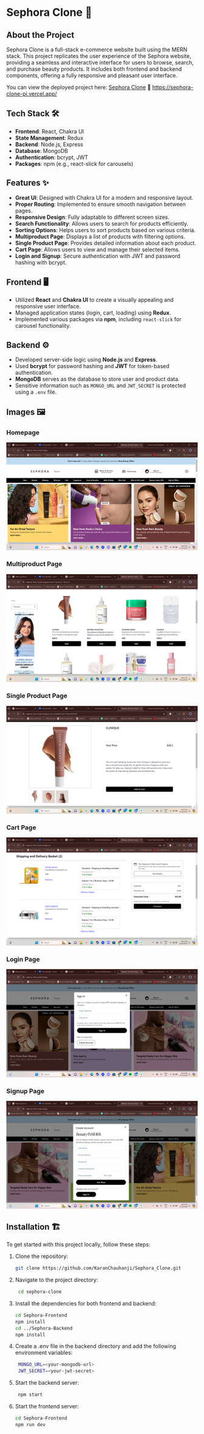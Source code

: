 # Sephora Clone 🌟

## About the Project

Sephora Clone is a full-stack e-commerce website built using the MERN stack. This project replicates the user experience of the Sephora website, providing a seamless and interactive interface for users to browse, search, and purchase beauty products. It includes both frontend and backend components, offering a fully responsive and pleasant user interface.

You can view the deployed project here: [Sephora Clone](https://sephora-clone-pi.vercel.app/) 🚀
https://sephora-clone-pi.vercel.app/

## Tech Stack 🛠️

- **Frontend**: React, Chakra UI
- **State Management**: Redux
- **Backend**: Node.js, Express
- **Database**: MongoDB
- **Authentication**: bcrypt, JWT
- **Packages**: npm (e.g., react-slick for carousels)

## Features ✨

- **Great UI**: Designed with Chakra UI for a modern and responsive layout.
- **Proper Routing**: Implemented to ensure smooth navigation between pages.
- **Responsive Design**: Fully adaptable to different screen sizes.
- **Search Functionality**: Allows users to search for products efficiently.
- **Sorting Options**: Helps users to sort products based on various criteria.
- **Multiproduct Page**: Displays a list of products with filtering options.
- **Single Product Page**: Provides detailed information about each product.
- **Cart Page**: Allows users to view and manage their selected items.
- **Login and Signup**: Secure authentication with JWT and password hashing with bcrypt.

## Frontend 🖥️

- Utilized **React** and **Chakra UI** to create a visually appealing and responsive user interface.
- Managed application states (login, cart, loading) using **Redux**.
- Implemented various packages via **npm**, including `react-slick` for carousel functionality.

## Backend ⚙️

- Developed server-side logic using **Node.js** and **Express**.
- Used **bcrypt** for password hashing and **JWT** for token-based authentication.
- **MongoDB** serves as the database to store user and product data.
- Sensitive information such as `MONGO_URL` and `JWT_SECRET` is protected using a `.env` file.

## Images 🖼️

### Homepage

![Homepage](https://raw.githubusercontent.com/KaranChauhanji/Sephora_Clone/94fa2654fe3ed212edb1318223fdd86dfad7b4a4/Sephora-Frontend/public/Home.png)

### Multiproduct Page

![Multiproduct Page](https://raw.githubusercontent.com/KaranChauhanji/Sephora_Clone/94fa2654fe3ed212edb1318223fdd86dfad7b4a4/Sephora-Frontend/public/multi.png)

### Single Product Page

![Single Product Page](https://raw.githubusercontent.com/KaranChauhanji/Sephora_Clone/94fa2654fe3ed212edb1318223fdd86dfad7b4a4/Sephora-Frontend/public/single.png)

### Cart Page

![Cart Page](https://raw.githubusercontent.com/KaranChauhanji/Sephora_Clone/94fa2654fe3ed212edb1318223fdd86dfad7b4a4/Sephora-Frontend/public/cart.png)

### Login Page

![Login Page](https://raw.githubusercontent.com/KaranChauhanji/Sephora_Clone/94fa2654fe3ed212edb1318223fdd86dfad7b4a4/Sephora-Frontend/public/Login.png)

### Signup Page

![Signup Page](https://raw.githubusercontent.com/KaranChauhanji/Sephora_Clone/94fa2654fe3ed212edb1318223fdd86dfad7b4a4/Sephora-Frontend/public/signup.png)

## Installation 🏗️

To get started with this project locally, follow these steps:

1. Clone the repository:

   ```bash
   git clone https://github.com/KaranChauhanji/Sephora_Clone.git

2. Navigate to the project directory:

   ```bash
    cd sephora-clone

3. Install the dependencies for both frontend and backend:

   ```bash
   cd Sephora-Frontend
   npm install
   cd ../Sephora-Backend
   npm install

4. Create a .env file in the backend directory and add the following environment variables:

   ```bash
    MONGO_URL=<your-mongodb-url>
    JWT_SECRET=<your-jwt-secret>

5. Start the backend server:

   ```bash
    npm start

6. Start the frontend server:

    ```bash
    cd Sephora-Frontend
    npm run dev
    
